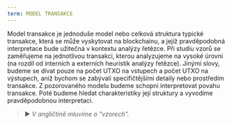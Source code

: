 ```yaml
---
term: MODEL TRANSAKCE
---
```


Model transakce je jednoduše model nebo celková struktura typické transakce, která se může vyskytovat na blockchainu, a jejíž pravděpodobná interpretace bude užitečná v kontextu analýzy řetězce. Při studiu vzorů se zaměřujeme na jednotlivou transakci, kterou analyzujeme na vysoké úrovni (na rozdíl od interních a externích heuristik analýzy řetězce). Jinými slovy, budeme se dívat pouze na počet UTXO na vstupech a počet UTXO na výstupech, aniž bychom se zabývali specifičtějšími detaily nebo prostředím transakce. Z pozorovaného modelu budeme schopni interpretovat povahu transakce. Poté budeme hledat charakteristiky její struktury a vyvodíme pravděpodobnou interpretaci.

> ► *V angličtině mluvíme o "vzorech".*